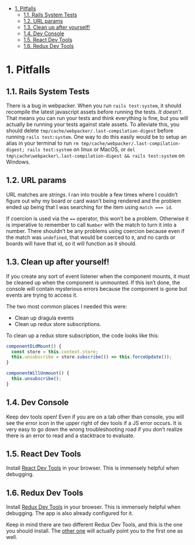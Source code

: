 <!-- TOC -->

- [1. Pitfalls](#1-pitfalls)
    - [1.1. Rails System Tests](#11-rails-system-tests)
    - [1.2. URL params](#12-url-params)
    - [1.3. Clean up after yourself!](#13-clean-up-after-yourself)
    - [1.4. Dev Console](#14-dev-console)
    - [1.5. React Dev Tools](#15-react-dev-tools)
    - [1.6. Redux Dev Tools](#16-redux-dev-tools)

<!-- /TOC -->

# 1. Pitfalls

## 1.1. Rails System Tests

There is a bug in webpacker. When you run `rails test:system`, it should recompile the latest javascript assets before running the tests. *It doesn't*. That means you can run your tests and think everything is fine, but you will actually be running your tests against stale assets. To alleviate this, you should delete `tmp/cache/webpacker/.last-compilation-digest` before running `rails test:system`. One way to do this easily would be to setup an alias in your terminal to run `rm tmp/cache/webpacker/.last-compilation-digest; rails test:system` on linux or MacOS, or `del tmp\cache\webpacker\.last-compilation-digest && rails test:system` on Windows.

## 1.2. URL params

URL matches are *strings*. I ran into trouble a few times where I couldn’t figure out why my board or card wasn’t being rendered and the problem ended up being that I was searching for the item using `match === id`.

If coercion is used via the `==` operator, this won’t be a problem. Otherwise it is imperative to remember to call `Number` with the match to turn it into a number. There shouldn’t be any problems using coercion because even if the match was `undefined`, that would be coerced to `0`, and no cards or boards will have that id, so it will function as it should.

## 1.3. Clean up after yourself!

If you create any sort of event listener when the component mounts, it must be cleaned up when the component is unmounted. If this isn’t done, the console will contain mysterious errors because the component is gone but events are trying to access it.

The two most common places I needed this were:

- Clean up dragula events
- Clean up redux store subscriptions.

To clean up a redux store subscription, the code looks like this:

```javascript
componentDidMount() {
  const store = this.context.store;
  this.unsubscribe = store.subscribe(() => this.forceUpdate());
}

componentWillUnmount() {
  this.unsubscribe();
}
```
## 1.4. Dev Console

Keep dev tools open! Even if you are on a tab other than console, you will see the error icon in the upper right of dev tools if a JS error occurs. It is very easy to go down the wrong troubleshooting road if you don’t realize there is an error to read and a stacktrace to evaluate.

## 1.5. React Dev Tools

Install [React Dev Tools](https://github.com/facebook/react-devtools) in your browser. This is immensely helpful when debugging.

## 1.6. Redux Dev Tools

Install [Redux Dev Tools](https://github.com/zalmoxisus/redux-devtools-extension) in your browser. This is immensely helpful when debugging. The app is also already configured for it.

Keep in mind there are two different Redux Dev Tools, and this is the one you should install. The [other one](https://github.com/gaearon/redux-devtools#setup-instructions) will actually point you to the first one as well.
